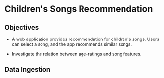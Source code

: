 # Children's Songs Recommendation

## Objectives

- A web application provides recommendation for children's songs. Users can select a song, and the app recommends similar songs.

- Investigate the relation between age-ratings and song features.

## Data Ingestion
